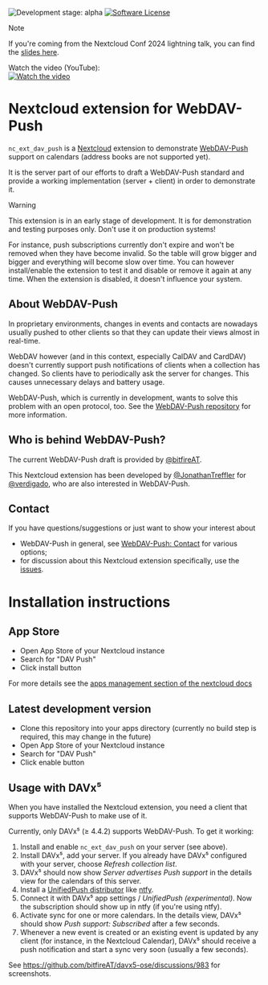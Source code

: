 ![Development stage: alpha](https://img.shields.io/badge/development%20stage-preview-blue)
[![Software License](https://img.shields.io/badge/license-AGPL-brightgreen.svg)](LICENSE)

> [!NOTE]  
> If you're coming from the Nextcloud Conf 2024 lightning talk, you can find the [slides here](https://cloud.bitfire.at/s/WoPZaEnC9tmNxa6).

Watch the video (YouTube):  
[![Watch the video](https://img.youtube.com/vi/XQ2jhqbDL6M/hqdefault.jpg)](https://youtu.be/XQ2jhqbDL6M)


# Nextcloud extension for WebDAV-Push

`nc_ext_dav_push` is a [Nextcloud](https://github.com/nextcloud/server) extension to demonstrate [WebDAV-Push](https://github.com/bitfireAT/webdav-push/) support on calendars (address books are not supported yet).

It is the server part of our efforts to draft a WebDAV-Push standard and provide a working implementation (server + client) in order to demonstrate it.

> [!WARNING] 
> This extension is in an early stage of development. It is for demonstration and testing purposes only. Don't use it on production systems!

For instance, push subscriptions currently don't expire and won't be removed when they have become invalid. So the table will grow bigger and bigger and everything will become slow over time. You can however install/enable the extension to test it and disable or remove it again at any time. When the extension is disabled, it doesn't influence your system.


## About WebDAV-Push

In proprietary environments, changes in events and contacts are nowadays usually pushed to other clients so that they can update their views almost in real-time.

WebDAV however (and in this context, especially CalDAV and CardDAV) doesn't currently support push notifications of clients when a collection has changed. So clients have to periodically ask the server for changes. This causes unnecessary delays and battery usage.

WebDAV-Push, which is currently in development, wants to solve this problem with an open protocol, too. See the [WebDAV-Push repository](https://github.com/bitfireAT/webdav-push/) for more information.


## Who is behind WebDAV-Push?

The current WebDAV-Push draft is provided by [@bitfireAT](https://github.com/bitfireAT).

This Nextcloud extension has been developed by [@JonathanTreffler](https://github.com/JonathanTreffler) for [@verdigado](https://github.com/verdigado), who are also interested in WebDAV-Push.


## Contact

If you have questions/suggestions or just want to show your interest about

- WebDAV-Push in general, see [WebDAV-Push: Contact](https://github.com/bitfireAT/webdav-push/#contact) for various options;
- for discussion about this Nextcloud extension specifically, use the [issues](https://github.com/bitfireAT/nc_ext_dav_push/issues).


# Installation instructions

## App Store
- Open App Store of your Nextcloud instance
- Search for "DAV Push"
- Click install button

For more details see the [apps management section of the nextcloud docs](https://docs.nextcloud.com/server/stable/admin_manual/apps_management.html)

## Latest development version
- Clone this repository into your apps directory (currently no build step is required, this may change in the future)
- Open App Store of your Nextcloud instance
- Search for "DAV Push"
- Click enable button

## Usage with DAVx⁵

When you have installed the Nextcloud extension, you need a client that supports WebDAV-Push to make use of it.

Currently, only DAVx⁵ (≥ 4.4.2) supports WebDAV-Push. To get it working:

1. Install and enable `nc_ext_dav_push` on your server (see above).
2. Install DAVx⁵, add your server. If you already have DAVx⁵ configured with your server, choose _Refresh collection list_.
3. DAVx⁵ should now show _Server advertises Push support_ in the details view for the calendars of this server.
4. Install a [UnifiedPush distributor](https://unifiedpush.org/users/distributors/) like [ntfy](https://ntfy.sh/).
5. Connect it with DAVx⁵ app settings / _UnifiedPush (experimental)_. Now the subscription should show up in ntfy (if you're using ntfy).
6. Activate sync for one or more calendars. In the details view, DAVx⁵ should show _Push support: Subscribed_ after a few seconds.
7. Whenever a new event is created or an existing event is updated by any client (for instance, in the Nextcloud Calendar), DAVx⁵ should receive a push notification and start a sync very soon (usually a few seconds).

See https://github.com/bitfireAT/davx5-ose/discussions/983 for screenshots.
